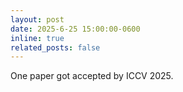 ```yaml
---
layout: post
date: 2025-6-25 15:00:00-0600
inline: true
related_posts: false
---
```


One paper got accepted by ICCV 2025.
